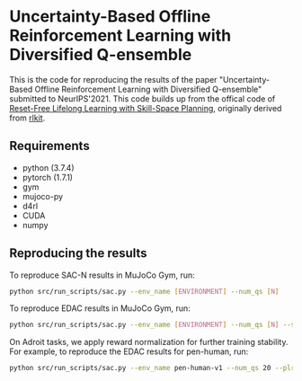 # Uncertainty-Based Offline Reinforcement Learning with Diversified Q-ensemble

This is the code for reproducing the results of the paper "Uncertainty-Based Offline Reinforcement Learning with Diversified Q-ensemble" submitted to NeurIPS'2021. This code builds up from the offical code of [Reset-Free Lifelong Learning with Skill-Space Planning](https://sites.google.com/berkeley.edu/reset-free-lifelong-learning), originally derived from [rlkit](https://github.com/vitchyr/rlkit). 
## Requirements

* python (3.7.4)
* pytorch (1.7.1)
* gym
* mujoco-py
* d4rl
* CUDA
* numpy

## Reproducing the results

To reproduce SAC-N results in MuJoCo Gym, run:

```bash
python src/run_scripts/sac.py --env_name [ENVIRONMENT] --num_qs [N]
```

To reproduce EDAC results in MuJoCo Gym, run:

```bash
python src/run_scripts/sac.py --env_name [ENVIRONMENT] --num_qs [N] --sigma [ETA]
```

On Adroit tasks, we apply reward normalization for further training stability. For example, to reproduce the EDAC results for pen-human, run:

```bash
python src/run_scripts/sac.py --env_name pen-human-v1 --num_qs 20 --plr 3e-5 --sigma 1000 --reward_mean --reward_std 1.0
```
